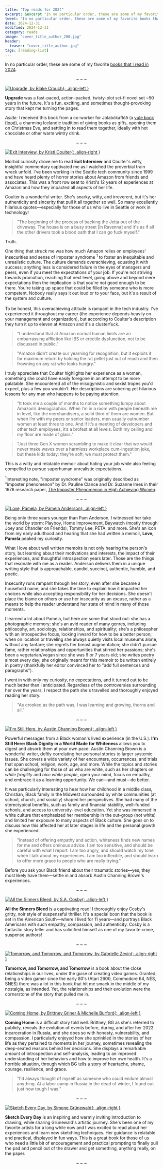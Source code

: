 ```yaml
---
title: "Top reads for 2024"
excerpt: &excerpt "In no particular order, these are some of my favorite books that I read in 2024."
tweet: "In no particular order, these are some of my favorite books that I read in 2024." 
date: 2024-12-31
modified: 2024-12-31
category: reads
image: "cover_title_author_200.jpg"
header:
  teaser: "cover_title_author.jpg"
tags: [reading-list]
---
```


In no particular order, these are some of my favorite [books that I read in 2024](/reads/books/#2024).

<p align="center">~ ~ ~</p>

[![Upgrade, by Blake Crouch](/images/cover_Upgrade_BlakeCrouch_150.jpg "Upgrade, by Blake Crouch"){: .align-left }](https://bookshop.org/a/5270/9780593157527)

**Upgrade** was a fast-paced, action-packed, twisty-plot sci-fi novel set ~50 years in the future.
It's a fun, exciting, and sometimes thought-provoking story that kept me turning the pages.

_Aside:_ I received this book from a co-worker for Jólabókaflóð
(a [yule book flood](https://sketchplanations.com/jolabokaflod)),
a charming Icelandic tradition of giving books as gifts, opening them on Christmas Eve, and
settling in to read them together, ideally with hot chocolate or other warm wintry drink.

<!-- In the following line, set style="clear:[left or right]" to the same side as the cover image is aligned (left or right) -->
<p align="center" style="clear:left;">~ ~ ~</p>

[![Exit Interview, by Kristi Coulter](/images/cover_ExitInterview_KristiCoulter_150.jpg "Exit Interview, by Kristi Coulter"){: .align-right }](https://bookshop.org/a/5270/9780374600907)

Morbid curiosity drove me to read **Exit Interview** and Coulter's witty, insightful commentary
captivated me as I watched the proverbial train wreck unfold. I've been working in the Seattle
tech community since 1999 and have heard plenty of horror stories about Amazon from friends and
associates. This was a front row seat to Kristi's 12 years of experiences at Amazon and how they
impacted all aspects of her life.

Coulter is a wonderful writer. She's snarky, witty, and irreverent, but it's her authenticity
and sincerity that pull it all together so well. So many excellently hilarious quotes—especially
for those of us who live in Seattle or work in technology!

> "The beginning of the process of backing the Jetta out of the driveway. The house is on a busy
> street [in Ravenna] and it's as if all the other drivers took a blood oath that I can go fuck myself."

Truth.

One thing that struck me was how much Amazon relies on employees' insecurities and sense of
imposter syndrome <sup>1</sup> to foster an inequitable and unrealistic culture. The culture
demands overachieving, equating it with success; anything less is considered failure in the eyes
of managers and peers, even if you meet the expectations of your job. If you're not striving
towards promotion, reaching that next level, going above and beyond mere expectations then the
implication is that you're not good enough to be there. You're taking up space that could be
filled by someone who is more competent. Nobody really says it out loud or to your face, but it's
a result of the system and culture.<br><br>To be honest, this overachieving attitude is rampant in
the tech industry. I've experienced it throughout my career (the experience depends heavily on your
management and organization), but according to Coulter's description they turn it up to eleven at
Amazon and it's a clusterfuck.


> "I understand that at Amazon normal human limits are an embarrassing affliction like
> IBS or erectile dysfunction, not to be discussed in public."

> "Amazon didn’t create our yearning for recognition, but it exploits it for maximum
> return by holding the rat pellet just out of reach and then frowning on any rat who looks hungry."

I truly appreciate that Coulter highlights her experience as a woman, something she could have
easily foregone in an attempt to be more palatable. She encountered all of the misogynistic and
sexist tropes you'd expect, plus a few you wouldn't. Her descriptions are sobering yet hilarious
lessons for any man who happens to be paying attention.

> "It took me a couple of months to notice something lumpy about Amazon’s demographics.
> When I’m in a room with people beneath me in level, like the merchandisers, a solid third of them
> are women. But when I’m with my peers or senior leaders, men usually outnumber women at least
> three to one. And if it’s a meeting of developers and other tech employees, it’s a brofest at all
> levels. Both my ceiling and my floor are made of glass."

> "Just three Gen X women scrambling to make it clear that we would never make waves
> over a harmless workplace cum-ingestion joke, but these kids today: they’re soft; we must protect
> them."

This is a witty and relatable memoir about hating your job while also feeling compelled to pursue
superhuman unrealistic expectations.

<sup>1</sup>Interesting note, "imposter syndrome" was originally described as "imposter phenomenon"
by Dr. Pauline Clance and Dr. Suzanne Imes in their 1978 research paper,
[The Imposter Phenomenon in High Achieving Women](https://www.paulineroseclance.com/pdf/ip_high_achieving_women.pdf).

<p align="center" style="clear:right;">~ ~ ~</p>

[![Love, Pamela, by Pamela Anderson](/images/cover_LovePamela_PamelaAnderson_150.jpg "Love, Pamela, by Pamela Anderson"){: .align-left }](https://bookshop.org/a/5270/9780063226562)


Being only three years younger than Pam Anderson, I witnessed her take the world by storm:
Playboy, Home Improvement, Baywatch (mostly through Joey and Chandler on Friends), Tommy Lee,
PETA, and more. She's an icon from my early adulthood and hearing that she had written a memoir,
**Love, Pamela** peaked my curiosity.

What I love about well written memoirs is not only hearing the person's story, but learning
about their motivations and interests, the impact of their experiences, and thoughtful introspection
years later. Those are the things that resonate with me as a reader. Anderson delivers them in a
unique writing style that is approachable, candid, succinct, authentic, humble, and poetic.

Insecurity runs rampant through her story, even after she became a household name, and she takes
the time to explain how it impacted her choices while also accepting responsibility for her decisions.
She doesn't place the blame on others or use her insecurity as an excuse, rather as a means to help
the reader understand her state of mind in many of those moments.

I learned a lot about Pamela, but here are some that stood out: she has a photographic memory;
she's an avid reader of many genres, including philosophy, art, sociology, relationships, and
spirituality; she's a philosopher with an introspective focus, looking inward for how to be a
better person; when on location or traveling she always quietly visits local museums alone,
without any fanfare; she regrets her breast augmentation; she didn't pursue fame, rather
relationships and opportunities that stirred her passions; she's been a vegetarian/vegan since
she was 6 or 7 years old; she writes poetry almost every day; she originally meant for this
memoir to be written entirely in poetry (thankfully her editor convinced her to "add full
sentences and paragraphs").

I went in with only my curiosity, no expectations, and it turned out to be much better than
I anticipated. Regardless of the controversies surrounding her over the years, I respect the
path she's travelled and thoroughly enjoyed reading her story.

> "As crooked as the path was, I was learning and growing, thorns and all."

<p align="center" style="clear:left;">~ ~ ~</p>

[![I'm Still Here, by Austin Channing Brown](/images/cover_ImStillHere_AustinChanningBrown_150.jpg "I'm Still Here, by Austin Channing Brown"){: .align-left }](https://bookshop.org/a/5270/9781524760854)

Powerful messages from a Black woman's lived experience (in the U.S.). **I'm Still Here: Black
Dignity in a World Made for Whiteness** allows you to digest and absorb them at your own pace.
Austin Channing Brown is a wonderful writer, deftly correlating her personal stories to larger
systemic issues. She covers a wide variety of her encounters, occurrences, and trials that span
school, religion, work, age, and more. While the topics and stories can be challenging for those
of us who are white, such as her chapters on _white fragility_ and _nice white people_, open
your mind, focus on empathy, and embrace it as a learning opportunity. We can—and must—do better.

It was particularly interesting to hear how her childhood in a middle class, Christian, Black
family in the Midwest surrounded by white communities (at school, church, and socially) shaped
her perspectives. She had many of the stereotypical benefits, such as family and financial
stability, well-funded schools, and access to university-level education. Yet she was immersed
in white culture that emphasized her membership in the out-group (not white) and limited her
exposure to many aspects of Black culture. She goes on to discuss how this affected her at later
stages in life and the personal growth she experienced.

> "Instead of offering empathy and action, whiteness finds new names for me and offers ominous
> advice. I am too sensitive, and should be careful with what I report. I am too angry, and
> should watch my tone when I talk about my experiences. I am too inflexible, and should learn
> to offer more grace to people who are really trying."

Before you ask your Black friend about their traumatic stories—yes, they most likely have
them—settle in and absorb Austin Channing Brown's experiences.

<p align="center" style="clear:right;">~ ~ ~</p>

[![All the Sinners Bleed, by S.A. Cosby](/images/cover_AllTheSinnersBleed_SACrosby_150.jpg "All the Sinners Bleed, by S.A. Cosby"){: .align-left }](https://bookshop.org/a/5270/9781250831910)

**All the Sinners Bleed** is a captivating read! I thoroughly enjoy Cosby's gritty, noir
style of suspenseful thriller. It's a special boon that the book is set in the American
South—where I lived for 11 years—and portrays Black Americans with such empathy, compassion,
and authenticity. Cosby is a fantastic story teller and has solidified himself as one
of my favorite crime, suspense authors!

<p align="center" style="clear:left;">~ ~ ~</p>

[![Tomorrow, and Tomorrow, and Tomorrow, by Gabrielle Zevin](/images/cover_TomorrowAndTomorrowAndTomorrow_GabrielleZevin_150.jpg "Tomorrow, and Tomorrow, and Tomorrow, by Gabrielle Zevin"){: .align-right }](https://bookshop.org/a/5270/9780593321201)

**Tomorrow, and Tomorrow, and Tomorrow** is a book about the close relationships in our lives,
under the guise of creating video games. Granted, being a video gamer since the early 80's
(Atari 2600, Commodore 64, NES, SNES) there was a lot in this book that hit me smack in the
middle of my nostalgia, as intended. Yet, the relationships and their evolution were the
cornerstone of the story that pulled me in.

<p align="center" style="clear:right;">~ ~ ~</p>

[![Coming Home, by Brittney Griner & Michelle Burford](/images/cover_ComingHome_BrittneyGriner_150.jpg "Coming Home, by Brittney Griner & Michelle Burford"){: .align-left }](https://bookshop.org/a/5270/9780593801345)

**Coming Home** is a difficult story told well. Brittney, BG as she's referred to publicly,
reveals the evolution of events before, during, and after her 2022 incarceration in Russia,
and she does so with honesty, vulnerability, and compassion. I particularly enjoyed how she
sprinkled in the stories of her life as they pertained to moments in her journey, sometimes
revealing the deep-seated reasons behind her decisions. She displays a remarkable amount of
introspection and self-analysis, leading to an improved understanding of her behaviors and
how to improve her own health. It's a horrible situation, through which BG tells a story of
heartache, shame, courage, resilience, and grace.

> "I'd always thought of myself as someone who could endure almost anything. At a labor camp
> in Russia in the dead of winter, I found out just how tough I was."

<p align="center" style="clear:right;">~ ~ ~</p>

[![Sketch Every Day, by Simone Grünewald](/images/cover_SketchEveryDay_SimoneGrunewald_150.jpg "Sketch Every Day, by Simone Grünewald"){: .align-right }](https://store.3dtotal.com/products/sketch-every-day-simone-grunewald-with-signed-bookplate)

**Sketch Every Day** is an inspiring and warmly inviting introduction to drawing, while
sharing Grünewald's artistic journey. She's been one of my favorite artists for a long
while now and I was excited to read about her experiences and learn new sketching techniques.
Her guidance is relatable and practical, displayed in fun ways. This is a great book for those
of us who need a little bit of encouragement and practical prompting to finally pull the pad
and pencil out of the drawer and get something, anything really, on the paper.

<p align="center" style="clear:left;">~ ~ ~</p>
